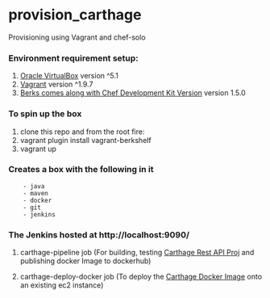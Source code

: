 # provision_carthage
Provisioning using Vagrant and chef-solo

### Environment requirement setup:
1. [Oracle VirtualBox](https://www.virtualbox.org/) version ^5.1 
2. [Vagrant](https://www.vagrantup.com/downloads.html) version ^1.9.7
3. [Berks comes along with Chef Development Kit Version](https://downloads.chef.io/chefdk/stable/1.5.0) version 1.5.0

### To spin up the box
1. clone this repo and from the root fire:
2. vagrant plugin install vagrant-berkshelf
3. vagrant up

### Creates a box with the following in it

        - java 
        - maven 
        - docker
        - git 
        - jenkins

### The Jenkins hosted at http://localhost:9090/
         
1. carthage-pipeline job (For building, testing  [Carthage Rest API Proj](https://github.com/samit2040/carthage.git) and publishing docker Image to dockerhub) 

2. carthage-deploy-docker job (To deploy the [Carthage Docker Image](https://hub.docker.com/r/samit2040/carthage/tags/) onto an existing ec2 instance)
        
